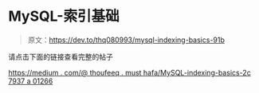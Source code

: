 # MySQL-索引基础

> 原文：<https://dev.to/thq080993/mysql-indexing-basics-91b>

请点击下面的链接查看完整的帖子

[https://medium . com/@ thoufeeq . must hafa/MySQL-indexing-basics-2c 7937 a 01266](https://medium.com/@thoufeeq.musthafa/mysql-indexing-basics-2c7937a01266)